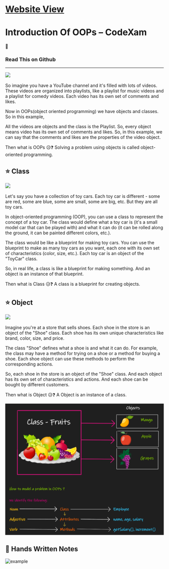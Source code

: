 
# [**Website View**](https://code-xam.vercel.app/docs/OopsJava/java1)

# Introduction Of OOPs – CodeXam
🎉

### Read This on Github


--------------------------------

![](https://media.giphy.com/media/9aCvf5HaQ0ajT7eBF2/giphy.gif)

So imagine you have a YouTube channel and it's filled with lots of videos. These videos are organized into playlists, like a playlist for music videos and a playlist for comedy videos. Each video has its own set of comments and likes.

Now in OOPs(object oriented programming) we have objects and classes. So in this example,

All the videos are objects and the class is the Playlist. So, every object means video has its own set of comments and likes. So, in this example, we can say that the comments and likes are the properties of the video object.

Then what is OOPs 😥❓ Solving a problem using objects is called object-oriented programming.

⭐ Class[](#-class)
------------------

![](https://media.giphy.com/media/zYqEs9YpduDa8gn6pR/giphy.gif)

Let's say you have a collection of toy cars. Each toy car is different - some are red, some are blue, some are small, some are big, etc. But they are all toy cars.

In object-oriented programming (OOP), you can use a class to represent the concept of a toy car. The class would define what a toy car is (it's a small model car that can be played with) and what it can do (it can be rolled along the ground, it can be painted different colors, etc.).

The class would be like a blueprint for making toy cars. You can use the blueprint to make as many toy cars as you want, each one with its own set of characteristics (color, size, etc.). Each toy car is an object of the "ToyCar" class.

So, in real life, a class is like a blueprint for making something. And an object is an instance of that blueprint.

Then what is Class 😥❓ A class is a blueprint for creating objects.

⭐ Object[](#-object)
--------------------

![](https://media.giphy.com/media/zgSIp2b2kuMq5lRKBU/giphy.gif)

Imagine you're at a store that sells shoes. Each shoe in the store is an object of the "Shoe" class. Each shoe has its own unique characteristics like brand, color, size, and price.

The class "Shoe" defines what a shoe is and what it can do. For example, the class may have a method for trying on a shoe or a method for buying a shoe. Each shoe object can use these methods to perform the corresponding actions.

So, each shoe in the store is an object of the "Shoe" class. And each object has its own set of characteristics and actions. And each shoe can be bought by different customers.

Then what is Object 😥❓ A Object is an instance of a class.

![](https://github.com/Subham-Maity/60-Days-Of-OOPs/blob/main/01.%20Introduction/public/pic.png?raw=true)

📕 Hands Written Notes[](#-hands-written-notes)
-----------------------------------------------

![example](https://github.com/Subham-Maity/Object-Oriented-Programming-For-Beginners/raw/main/01.%20Introduction%20to%20Object%20Oriented%20Programming/ss.png)